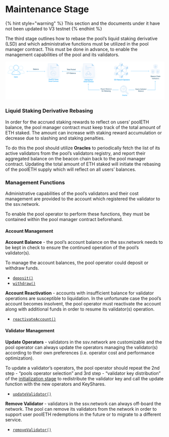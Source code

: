 # Maintenance Stage

{% hint style="warning" %}
This section and the documents under it have not been updated to V3 testnet
{% endhint %}

The third stage outlines how to rebase the pool’s liquid staking derivative (LSD) and which administrative functions must be utilized in the pool manager contract. This must be done in advance, to enable the management capabilities of the pool and its validators.

![](<../../../.gitbook/assets/image (22).png>)

### Liquid Staking Derivative Rebasing

In order for the accrued staking rewards to reflect on users’ poolETH balance, the pool manager contract must keep track of the total amount of ETH staked. The amount can increase with staking reward accumulation or decrease due to slashing and staking penalties.

To do this the pool should utilize **Oracles** to periodically fetch the list of its active validators from the pool’s validators registry, and report their aggregated balance on the beacon chain back to the pool manager contract. Updating the total amount of ETH staked will initiate the rebasing of the poolETH supply which will reflect on all users’ balances.

### Management Functions

Administrative capabilities of the pool’s validators and their cost management are provided to the account which registered the validator to the ssv.network.

To enable the pool operator to perform these functions, they must be contained within the pool manager contract beforehand.

#### Account Management

**Account Balance** - the pool’s account balance on the ssv.network needs to be kept in check to ensure the continued operation of the pool’s validator(s).

To manage the account balances, the pool operator could deposit or withdraw funds.

* [`deposit()`](broken-reference)
* [`withdraw()`](broken-reference)

**Account Reactivation** - accounts with insufficient balance for validator operations are susceptible to liquidation. In the unfortunate case the pool’s account becomes insolvent, the pool operator must reactivate the account along with additional funds in order to resume its validator(s) operation.

* [`reactivateAccount()`](broken-reference)

#### Validator Management

**Update Operators** - validators in the ssv.network are customizable and the pool operator can always update the operators managing the validator(s) according to their own preferences (i.e. operator cost and performance optimization).

To update a validator’s operators, the pool operator should repeat the 2nd step - “pools operator selection” and 3rd step - “validator key distribution” of the [initialization stage](broken-reference) to redistribute the validator key and call the update function with the new operators and KeyShares.

* [`updateValidator()`](broken-reference)

**Remove Validator** - validators in the ssv.network can always off-board the network. The pool can remove its validators from the network in order to support user poolETH redemptions in the future or to migrate to a different service.

* [`removeValidator()`](broken-reference)

